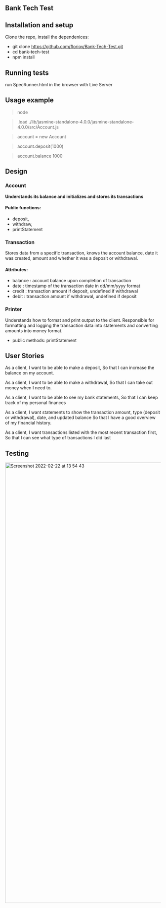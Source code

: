 ## Bank Tech Test

## Installation and setup
 Clone the repo, install the dependenices:
 * git clone https://github.com/floriov/Bank-Tech-Test.git 
 * cd bank-tech-test
 * npm install

 ## Running tests
 run SpecRunner.html in the browser with Live Server

 ## Usage example
 > node 

 > .load ./lib/jasmine-standalone-4.0.0/jasmine-standalone-4.0.0/src/Account.js

 > account = new Account

 > account.deposit(1000)

 > account.balance 
  1000

## Design

 ### Account
 **Understands its balance and initializes and stores its transactions**
#### Public functions:
* deposit,
* withdraw,
* printStatement

### Transaction
Stores data from a specific transaction, knows the account balance, date it was created, amount and whether it was a deposit or withdrawal.
#### Attributes:
* balance : account balance upon completion of transaction
* date : timestamp of the transaction date in dd/mm/yyyy format
* credit : transaction amount if deposit, undefined if withdrawal
* debit : transaction amount if withdrawal, undefined if deposit

### Printer
Understands how to format and print output to the client. Responsible for formatting and logging the transaction data into statements and converting amounts into money format.
* public methods:
printStatement 

## User Stories
As a client,
I want to be able to make a deposit, 
So that I can increase the balance on my account.

As a client, 
I want to be able to make a withdrawal,
So that I can take out money when I need to.

As a client,
I want to be able to see my bank statements,
So that I can keep track of my personal finances

As a client,
I want statements to show the transaction amount, type (deposit or withdrawal), date, and updated balance
So that I have a good overview of my financial history.

As a client, 
I want transactions listed with the most recent transaction first,
So that I can see what type of transactions I did last

## Testing 

<img width="1421" alt="Screenshot 2022-02-22 at 13 54 43" src="https://user-images.githubusercontent.com/97796341/155147639-e7cb4cdb-3f20-497c-b960-e56e61a62d2a.png">
